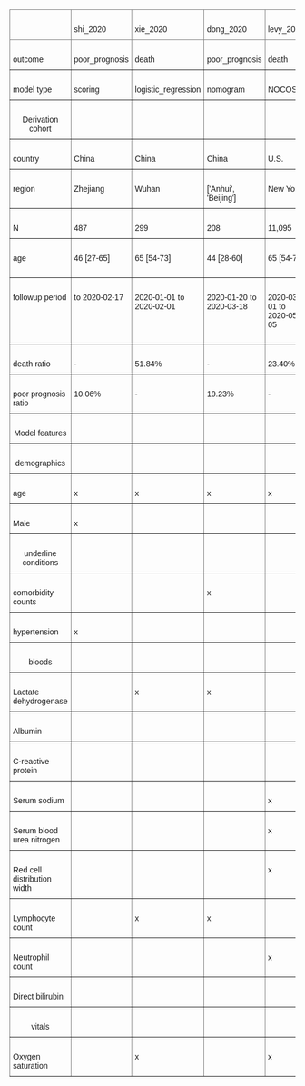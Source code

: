 <style type="text/css">
.tg  {border-collapse:collapse;border-spacing:0;}
.tg td{border-color:black;border-style:solid;border-width:1px;font-family:Arial, sans-serif;font-size:14px;
  overflow:hidden;padding:10px 5px;word-break:normal;}
.tg th{border-color:black;border-style:solid;border-width:1px;font-family:Arial, sans-serif;font-size:14px;
  font-weight:normal;overflow:hidden;padding:10px 5px;word-break:normal;}
.tg .tg-c3ow{border-color:inherit;text-align:center;vertical-align:top}
.tg .tg-0pky{border-color:inherit;text-align:left;vertical-align:top}
</style>
<table class="tg">
<thead>
  <tr>
    <th class="tg-0pky"></th>
    <th class="tg-0pky">   <br>shi_2020   </th>
    <th class="tg-0pky">   <br>xie_2020   </th>
    <th class="tg-0pky">   <br>dong_2020   </th>
    <th class="tg-0pky">   <br>levy_2020   </th>
    <th class="tg-0pky">   <br>yan_2020   </th>
    <th class="tg-0pky">   <br>gong_2020   </th>
    <th class="tg-0pky">   <br>lu_2020   </th>
  </tr>
</thead>
<tbody>
  <tr>
    <td class="tg-0pky">   <br>outcome   </td>
    <td class="tg-0pky">   <br>poor_prognosis   </td>
    <td class="tg-0pky">   <br>death   </td>
    <td class="tg-0pky">   <br>poor_prognosis   </td>
    <td class="tg-0pky">   <br>death   </td>
    <td class="tg-0pky">   <br>death   </td>
    <td class="tg-0pky">   <br>poor_prognosis   </td>
    <td class="tg-0pky">   <br>death   </td>
  </tr>
  <tr>
    <td class="tg-0pky">   <br>model type   </td>
    <td class="tg-0pky">   <br>scoring   </td>
    <td class="tg-0pky">   <br>logistic_regression   </td>
    <td class="tg-0pky">   <br>nomogram   </td>
    <td class="tg-0pky">   <br>NOCOS   </td>
    <td class="tg-0pky">   <br>decision_tree   </td>
    <td class="tg-0pky">   <br>nomogram   </td>
    <td class="tg-0pky">   <br>scoring   </td>
  </tr>
  <tr>
    <td class="tg-c3ow">   <br>Derivation cohort   </td>
    <td class="tg-0pky"></td>
    <td class="tg-0pky"></td>
    <td class="tg-0pky"></td>
    <td class="tg-0pky"></td>
    <td class="tg-0pky"></td>
    <td class="tg-0pky"></td>
    <td class="tg-0pky"></td>
  </tr>
  <tr>
    <td class="tg-0pky">   <br>country   </td>
    <td class="tg-0pky">   <br>China   </td>
    <td class="tg-0pky">   <br>China   </td>
    <td class="tg-0pky">   <br>China   </td>
    <td class="tg-0pky">   <br>U.S.   </td>
    <td class="tg-0pky">   <br>China   </td>
    <td class="tg-0pky">   <br>China   </td>
    <td class="tg-0pky">   <br>China   </td>
  </tr>
  <tr>
    <td class="tg-0pky">   <br>region   </td>
    <td class="tg-0pky">   <br>Zhejiang   </td>
    <td class="tg-0pky">   <br>Wuhan   </td>
    <td class="tg-0pky">   <br>['Anhui', 'Beijing']   </td>
    <td class="tg-0pky">   <br>New York   </td>
    <td class="tg-0pky">   <br>Wuhan   </td>
    <td class="tg-0pky">   <br>['Wuhan', 'Guangzhou']   </td>
    <td class="tg-0pky">   <br>Wuhan   </td>
  </tr>
  <tr>
    <td class="tg-0pky">   <br>N   </td>
    <td class="tg-0pky">   <br>487   </td>
    <td class="tg-0pky">   <br>299   </td>
    <td class="tg-0pky">   <br>208   </td>
    <td class="tg-0pky">   <br>11,095   </td>
    <td class="tg-0pky">   <br>375   </td>
    <td class="tg-0pky">   <br>189   </td>
    <td class="tg-0pky">   <br>577   </td>
  </tr>
  <tr>
    <td class="tg-0pky">   <br>age   </td>
    <td class="tg-0pky">   <br>46 [27-65]   </td>
    <td class="tg-0pky">   <br>65 [54-73]   </td>
    <td class="tg-0pky">   <br>44 [28-60]   </td>
    <td class="tg-0pky">   <br>65 [54-77]   </td>
    <td class="tg-0pky">   <br>59 [42-75]   </td>
    <td class="tg-0pky">   <br>49 [35-63]   </td>
    <td class="tg-0pky">   <br>55 [39-66]   </td>
  </tr>
  <tr>
    <td class="tg-0pky">   <br>followup period   </td>
    <td class="tg-0pky">   <br>to 2020-02-17   </td>
    <td class="tg-0pky">   <br>2020-01-01 to 2020-02-01   </td>
    <td class="tg-0pky">   <br>2020-01-20 to 2020-03-18   </td>
    <td class="tg-0pky">   <br>2020-03-01 to 2020-05-05   </td>
    <td class="tg-0pky">   <br>2020-01-10 to 2020-02-18   </td>
    <td class="tg-0pky">   <br>2020-01-20 to 2020-03-02   </td>
    <td class="tg-0pky">   <br>2020-01-21 to 2020-02-05   </td>
  </tr>
  <tr>
    <td class="tg-0pky">   <br>death ratio   </td>
    <td class="tg-0pky">   <br>-   </td>
    <td class="tg-0pky">   <br>51.84%   </td>
    <td class="tg-0pky">   <br>-   </td>
    <td class="tg-0pky">   <br>23.40%   </td>
    <td class="tg-0pky">   <br>41.33%   </td>
    <td class="tg-0pky">   <br>-   </td>
    <td class="tg-0pky">   <br>6.76%   </td>
  </tr>
  <tr>
    <td class="tg-0pky">   <br>poor prognosis ratio   </td>
    <td class="tg-0pky">   <br>10.06%   </td>
    <td class="tg-0pky">   <br>-   </td>
    <td class="tg-0pky">   <br>19.23%   </td>
    <td class="tg-0pky">   <br>-   </td>
    <td class="tg-0pky">   <br>-   </td>
    <td class="tg-0pky">   <br>14.81%   </td>
    <td class="tg-0pky">   <br>17.33%   </td>
  </tr>
  <tr>
    <td class="tg-c3ow">   <br>Model features   </td>
    <td class="tg-0pky"></td>
    <td class="tg-0pky"></td>
    <td class="tg-0pky"></td>
    <td class="tg-0pky"></td>
    <td class="tg-0pky"></td>
    <td class="tg-0pky"></td>
    <td class="tg-0pky"></td>
  </tr>
  <tr>
    <td class="tg-c3ow">   <br>demographics   </td>
    <td class="tg-0pky"></td>
    <td class="tg-0pky"></td>
    <td class="tg-0pky"></td>
    <td class="tg-0pky"></td>
    <td class="tg-0pky"></td>
    <td class="tg-0pky"></td>
    <td class="tg-0pky"></td>
  </tr>
  <tr>
    <td class="tg-0pky">   <br>age   </td>
    <td class="tg-0pky">   <br>x   </td>
    <td class="tg-0pky">   <br>x   </td>
    <td class="tg-0pky">   <br>x   </td>
    <td class="tg-0pky">   <br>x   </td>
    <td class="tg-0pky"></td>
    <td class="tg-0pky">   <br>x   </td>
    <td class="tg-0pky">   <br>x   </td>
  </tr>
  <tr>
    <td class="tg-0pky">   <br>Male   </td>
    <td class="tg-0pky">   <br>x   </td>
    <td class="tg-0pky"></td>
    <td class="tg-0pky"></td>
    <td class="tg-0pky"></td>
    <td class="tg-0pky"></td>
    <td class="tg-0pky"></td>
    <td class="tg-0pky"></td>
  </tr>
  <tr>
    <td class="tg-c3ow">   <br>underline conditions   </td>
    <td class="tg-0pky"></td>
    <td class="tg-0pky"></td>
    <td class="tg-0pky"></td>
    <td class="tg-0pky"></td>
    <td class="tg-0pky"></td>
    <td class="tg-0pky"></td>
    <td class="tg-0pky"></td>
  </tr>
  <tr>
    <td class="tg-0pky">   <br>comorbidity counts   </td>
    <td class="tg-0pky"></td>
    <td class="tg-0pky"></td>
    <td class="tg-0pky">   <br>x   </td>
    <td class="tg-0pky"></td>
    <td class="tg-0pky"></td>
    <td class="tg-0pky"></td>
    <td class="tg-0pky"></td>
  </tr>
  <tr>
    <td class="tg-0pky">   <br>hypertension   </td>
    <td class="tg-0pky">   <br>x   </td>
    <td class="tg-0pky"></td>
    <td class="tg-0pky"></td>
    <td class="tg-0pky"></td>
    <td class="tg-0pky"></td>
    <td class="tg-0pky"></td>
    <td class="tg-0pky"></td>
  </tr>
  <tr>
    <td class="tg-c3ow">   <br>bloods   </td>
    <td class="tg-0pky"></td>
    <td class="tg-0pky"></td>
    <td class="tg-0pky"></td>
    <td class="tg-0pky"></td>
    <td class="tg-0pky"></td>
    <td class="tg-0pky"></td>
    <td class="tg-0pky"></td>
  </tr>
  <tr>
    <td class="tg-0pky">   <br>Lactate dehydrogenase   </td>
    <td class="tg-0pky"></td>
    <td class="tg-0pky">   <br>x   </td>
    <td class="tg-0pky">   <br>x   </td>
    <td class="tg-0pky"></td>
    <td class="tg-0pky">   <br>x   </td>
    <td class="tg-0pky">   <br>x   </td>
    <td class="tg-0pky"></td>
  </tr>
  <tr>
    <td class="tg-0pky">   <br>Albumin   </td>
    <td class="tg-0pky"></td>
    <td class="tg-0pky"></td>
    <td class="tg-0pky"></td>
    <td class="tg-0pky"></td>
    <td class="tg-0pky"></td>
    <td class="tg-0pky">   <br>x   </td>
    <td class="tg-0pky"></td>
  </tr>
  <tr>
    <td class="tg-0pky">   <br>C-reactive protein   </td>
    <td class="tg-0pky"></td>
    <td class="tg-0pky"></td>
    <td class="tg-0pky"></td>
    <td class="tg-0pky"></td>
    <td class="tg-0pky">   <br>x   </td>
    <td class="tg-0pky">   <br>x   </td>
    <td class="tg-0pky">   <br>x   </td>
  </tr>
  <tr>
    <td class="tg-0pky">   <br>Serum sodium   </td>
    <td class="tg-0pky"></td>
    <td class="tg-0pky"></td>
    <td class="tg-0pky"></td>
    <td class="tg-0pky">   <br>x   </td>
    <td class="tg-0pky"></td>
    <td class="tg-0pky"></td>
    <td class="tg-0pky"></td>
  </tr>
  <tr>
    <td class="tg-0pky">   <br>Serum blood urea nitrogen   </td>
    <td class="tg-0pky"></td>
    <td class="tg-0pky"></td>
    <td class="tg-0pky"></td>
    <td class="tg-0pky">   <br>x   </td>
    <td class="tg-0pky"></td>
    <td class="tg-0pky">   <br>x   </td>
    <td class="tg-0pky"></td>
  </tr>
  <tr>
    <td class="tg-0pky">   <br>Red cell distribution width   </td>
    <td class="tg-0pky"></td>
    <td class="tg-0pky"></td>
    <td class="tg-0pky"></td>
    <td class="tg-0pky">   <br>x   </td>
    <td class="tg-0pky"></td>
    <td class="tg-0pky">   <br>x   </td>
    <td class="tg-0pky"></td>
  </tr>
  <tr>
    <td class="tg-0pky">   <br>Lymphocyte count   </td>
    <td class="tg-0pky"></td>
    <td class="tg-0pky">   <br>x   </td>
    <td class="tg-0pky">   <br>x   </td>
    <td class="tg-0pky"></td>
    <td class="tg-0pky">   <br>x   </td>
    <td class="tg-0pky"></td>
    <td class="tg-0pky"></td>
  </tr>
  <tr>
    <td class="tg-0pky">   <br>Neutrophil count   </td>
    <td class="tg-0pky"></td>
    <td class="tg-0pky"></td>
    <td class="tg-0pky"></td>
    <td class="tg-0pky">   <br>x   </td>
    <td class="tg-0pky"></td>
    <td class="tg-0pky"></td>
    <td class="tg-0pky"></td>
  </tr>
  <tr>
    <td class="tg-0pky">   <br>Direct bilirubin   </td>
    <td class="tg-0pky"></td>
    <td class="tg-0pky"></td>
    <td class="tg-0pky"></td>
    <td class="tg-0pky"></td>
    <td class="tg-0pky"></td>
    <td class="tg-0pky">   <br>x   </td>
    <td class="tg-0pky"></td>
  </tr>
  <tr>
    <td class="tg-c3ow">   <br>vitals   </td>
    <td class="tg-0pky"></td>
    <td class="tg-0pky"></td>
    <td class="tg-0pky"></td>
    <td class="tg-0pky"></td>
    <td class="tg-0pky"></td>
    <td class="tg-0pky"></td>
    <td class="tg-0pky"></td>
  </tr>
  <tr>
    <td class="tg-0pky">   <br>Oxygen saturation   </td>
    <td class="tg-0pky"></td>
    <td class="tg-0pky">   <br>x   </td>
    <td class="tg-0pky"></td>
    <td class="tg-0pky">   <br>x   </td>
    <td class="tg-0pky"></td>
    <td class="tg-0pky"></td>
    <td class="tg-0pky"></td>
  </tr>
</tbody>
</table>

